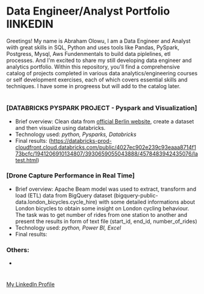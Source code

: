 # Data Engineer/Analyst Portfolio   lINKEDIN

Greetings! My name is Abraham Olowu, I am a Data Engineer and Analyst wiith great skills in SQL, Python and uses tools like Pandas, PySpark, Postgress, Mysql, Aws Fundenmentals to build data piplelines, etl processes. And I'm excited to share my still developing data engineer and analytics portfolio. Within this repository, you'll find a comprehensive catalog of projects completed in various data analytics/engineering courses or self development exercises, each of which covers essential skills and techniques.
I have some in progreess but will add to the catalog later. 

#
### [DATABRICKS PYSPARK PROJECT  - Pyspark and Visualization]

- Brief overview:   Clean data from [official Berlin website](https://www.berlin.de/restaurants/stadtteile/), create a dataset and then visualize using databricks.
- Technology used: *python, Pysparks, Databricks*
- Final results: (https://databricks-prod-cloudfront.cloud.databricks.com/public/4027ec902e239c93eaaa8714f173bcfc/1941206910134807/3930659055043888/4578483942435076/latest.html)

### [Drone Capture Performance in Real Time]

- Brief overview:   Apache Beam model was used to extract, transform and load (ETL) data from BigQuery dataset (bigquery-public-data.london_bicycles.cycle_hire) with some detailed informations about London bicycles to obtain some insight on London cycling behaviour. 
The task was to get number of rides from one station to another and present the results in form of text file (start_id, end_id, number_of_rides)
- Technology used: *python, Power BI, Excel*
- Final results: 


### Others:
-  

# 
[My LinkedIn Profile](https://www.linkedin.com/in/abraham-olowu-segun/)
